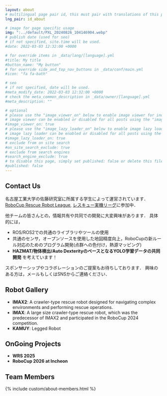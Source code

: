 ```yaml
---
layout: about
# multilingual page pair id, this must pair with translations of this page. (This name must be unique)
lng_pair: id_about

# image for page specific usage
img: ":../default/PXL_20240826_104146904.webp"
# publish date (used for seo)
# if not specified, site.time will be used.
#date: 2022-03-03 12:32:00 +0000

# for override items in _data/lang/[language].yml
#title: My title
#button_name: "My button"
# for override side_and_top_nav_buttons in _data/conf/main.yml
#icon: "fa fa-bath"

# seo
# if not specified, date will be used.
#meta_modify_date: 2022-03-03 12:32:00 +0000
# check the meta_common_description in _data/owner/[language].yml
#meta_description: ""

# optional
# please use the "image_viewer_on" below to enable image viewer for individual pages or posts (_posts/ or [language]/_posts folders).
# image viewer can be enabled or disabled for all posts using the "image_viewer_posts: true" setting in _data/conf/main.yml.
#image_viewer_on: true
# please use the "image_lazy_loader_on" below to enable image lazy loader for individual pages or posts (_posts/ or [language]/_posts folders).
# image lazy loader can be enabled or disabled for all posts using the "image_lazy_loader_posts: true" setting in _data/conf/main.yml.
#image_lazy_loader_on: true
# exclude from on site search
#on_site_search_exclude: true
# exclude from search engines
#search_engine_exclude: true
# to disable this page, simply set published: false or delete this file
#published: false
---
```

## Contact Us

名古屋工業大学の佐藤研究室に所属する学生によって運営されています．
[RoboCup Rescue Robot League](https://rrl.robocup.org/),
[レスキュー実機リーグ](https://sites.google.com/site/robocupjorescuerobotleague/)に参加中．

他チームの皆さんとの，情報共有や共同での開発に大変興味があります．
具体的には，

- ROS/ROS2での共通のライブラリやツールの使用
- 共通のセンサ，オープンソースを使用した地図精度向上，RoboCupの新ルール対応のためのプログラム開発(点群への色付け，熱源マッピング)
- **HAZMAT/物体検出/Auto DexterityのベースとなるYOLO学習データの共同開発**
  を考えています！

スポンサーシップやコラボレーションのご提案もお待ちしております．
興味のある方は，メールもしくはSNSからご連絡ください．

## Robot Gallery

- **IMAX2**: A crawler-type rescue robot designed for navigating complex environments and performing rescue operations.
- **IMAX**: A large size crawler-type rescue robot, which was the predecessor of IMAX2 and participated in the RoboCup 2024 competition.
- **KAMUY**: Legged Robot

## OnGoing Projects

- **WRS 2025**
- **RoboCup 2026 at Incheon**

## Team Members

{% include custom/about-members.html %}

<!-- - **Kotaro Kanazawa**  
    ![kotarokanazawa](/assets/img/about/member/kotaro.jpg)  
    *Team Leader and Developer*

    **Interests:** Motion Planning for Crawler Robots, Autonomous Navigation, Teleoperation, Virtual Reality, Localization, and Mapping.

    - [Twitter @clp13214](https://x.com/clp13214)
    - [GitHub kotarokanazawa](https://github.com/kotarokanazawa) -->
